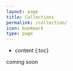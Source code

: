 ```yaml
---
layout: page
title: Collections
permalink: /collection/
icon: bookmark
type: page
---
```


* content
{:toc}

coming soon
